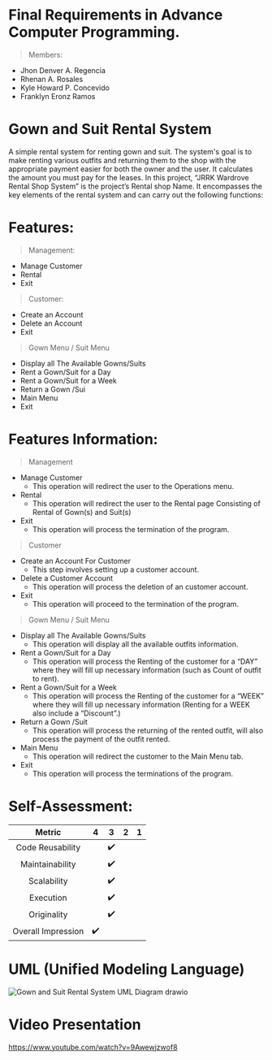 # Final Requirements in Advance Computer Programming.

> Members:
 - Jhon Denver A. Regencia
 - Rhenan A. Rosales
 - Kyle Howard P. Concevido
 - Franklyn Eronz Ramos


# Gown and Suit Rental System

A simple rental system for renting gown and suit. The system's goal is to make renting various outfits and returning them to the shop with the appropriate payment 
easier for both the owner and the user. It calculates the amount you must pay for the leases. In this project, “JRRK Wardrove Rental Shop System” is the project’s 
Rental shop Name. It encompasses the key elements of the rental system and can carry out the following functions:


# Features:

> Management:
 - Manage Customer
 - Rental 
 - Exit

> Customer:
 - Create an Account
 - Delete an Account
 - Exit

> Gown Menu / Suit Menu
 - Display all The Available Gowns/Suits
 - Rent a Gown/Suit for a Day
 - Rent a Gown/Suit for a Week
 - Return a Gown /Sui
 - Main Menu
 - Exit
 
# Features Information:
> Management
- Manage Customer
  - This operation will redirect the user to the Operations menu.
- Rental
  - This operation will redirect the user to the Rental page Consisting of Rental of Gown(s) and Suit(s)
- Exit
  - This operation will process the termination of the program.

> Customer
- Create an Account For Customer
  - This step involves setting up a customer account.
- Delete a Customer Account
  - This operation will process the deletion of an customer account.
- Exit
  - This operation will proceed to the termination of the program.
  

> Gown Menu / Suit Menu
- Display all The Available Gowns/Suits
  - This operation will display all the available outfits information.
- Rent a Gown/Suit for a Day
  - This operation will process the Renting of the customer for a “DAY” where they will fill up necessary information (such as Count of outfit to rent).
- Rent a Gown/Suit for a Week
  - This operation will process the Renting of the customer for a “WEEK” where they will fill up necessary information (Renting for a WEEK also include a 
“Discount”.)
- Return a Gown /Suit
  - This operation will process the returning of the rented outfit, will also process the payment of the outfit rented.
- Main Menu
  - This operation will redirect the customer to the Main Menu tab.
- Exit
  - This operation will process the terminations of the program.
  
# Self-Assessment:
Metric | 4 | 3 | 2 | 1
| :---: | :---: | :---: | :---: | :---:
Code Reusability |  | :heavy_check_mark: |  | 
Maintainability |  | :heavy_check_mark: |  | 
Scalability |  | :heavy_check_mark: |  | 
Execution |  | :heavy_check_mark: |  | 
Originality |  | :heavy_check_mark: |  | 
Overall Impression | :heavy_check_mark: |  |  |

# UML (Unified Modeling Language)
![Gown and Suit Rental System UML Diagram drawio](https://user-images.githubusercontent.com/113603321/206975961-9622c113-1575-4426-972f-22bbaffaa006.png)

# Video Presentation
https://www.youtube.com/watch?v=9Awewjzwof8






 

